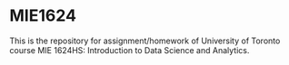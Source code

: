 # MIE1624
This is the repository for assignment/homework of University of Toronto course  MIE 1624HS: Introduction to Data Science and Analytics.
